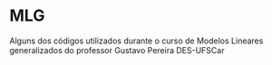 # MLG
Alguns dos códigos utilizados durante o curso de Modelos Lineares generalizados do professor Gustavo Pereira DES-UFSCar
